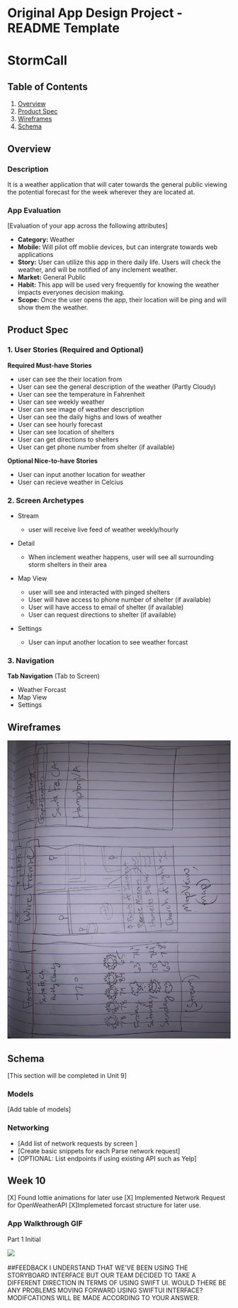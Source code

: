 Original App Design Project - README Template
===

# StormCall

## Table of Contents
1. [Overview](#Overview)
1. [Product Spec](#Product-Spec)
1. [Wireframes](#Wireframes)
2. [Schema](#Schema)

## Overview
### Description
It is a weather application that will cater towards the general public viewing the potential forecast for the week wherever they are located at.

### App Evaluation
[Evaluation of your app across the following attributes]
- **Category:** Weather
- **Mobile:** Will pilot off moblie devices, but can intergrate towards web applications
- **Story:** User can utilize this app in there daily life. Users will check the weather, and will be notified of any inclement weather.
- **Market:** General Public
- **Habit:** This app will be used very frequently for knowing the weather impacts everyones decision making.
- **Scope:** Once the user opens the app, their location will be ping and will show them the weather.

## Product Spec

### 1. User Stories (Required and Optional)

**Required Must-have Stories**

* user can see the their location from
* User can see the general description of the weather (Partly Cloudy)
* User can see the temperature in Fahrenheit
* User can see weekly weather
* User can see image of weather description
* User can see the daily highs and lows of weather
* User can see hourly forecast
* User can see location of shelters
* User can get directions to shelters
* User can get phone number from shelter (if available)

**Optional Nice-to-have Stories**

* User can input another location for weather
* User can recieve weather in Celcius

### 2. Screen Archetypes

* Stream
   * user will receive live feed of weather weekly/hourly
* Detail
   * When inclement weather happens, user will see all surrounding storm shelters in their area
* Map View
   * user will see and interacted with pinged shelters
    * User will have access to phone number of shelter (if available)
    * User will have access to email of shelter (if available)
    * User can request directions to shelter (if available)

* Settings
   * User can input another location to see weather forcast
### 3. Navigation

**Tab Navigation** (Tab to Screen)

* Weather Forcast
* Map View 
* Settings


## Wireframes
<img src="image_223187651.JPG" width=600>

## Schema 
[This section will be completed in Unit 9]
### Models
[Add table of models]
### Networking
- [Add list of network requests by screen ]
- [Create basic snippets for each Parse network request]
- [OPTIONAL: List endpoints if using existing API such as Yelp]


## Week 10 
[X] Found lottie animations for later use
[X] Implemented Network Request for OpenWeatherAPI
[X]Implemeted forcast structure for later use.

### App Walkthrough GIF
Part 1 Initial

<img src="https://github.com/SirGeraud/StormCall/blob/main/Screen%20Recording%202021-03-28%20at%2011.50.58%20PM.gif?raw=true" width=250><br>

##FEEDBACK 
I UNDERSTAND THAT WE'VE BEEN USING THE STORYBOARD INTERFACE BUT OUR TEAM DECIDED TO TAKE A DIFFERENT DIRECTION IN TERMS OF USING SWIFT UI. WOULD THERE BE ANY PROBLEMS MOVING FORWARD USING SWIFTUI INTERFACE? MODIFCATIONS WILL BE MADE ACCORDING TO YOUR ANSWER. 
